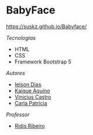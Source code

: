 
# BabyFace

https://suskz.github.io/Babyface/

*Tecnologias*

+ HTML
+ CSS
+ Framework Bootstrap 5

*Autores*

+ [Ielson Dias](https://linkedin.com/in/ielson-dias/)
+ [Kaique Aquino](https://linkedin.com/in/kaique-aquino/)
+ [Vinicius Castro](https://linkedin.com/in/vinicius-castrodev/)
+ [Carla Patrícia](https://www.linkedin.com/in/carlapatriciasg/)

*Professor*

+ [Ridis Ribeiro](https://www.linkedin.com/in/ridisribeiro/)
